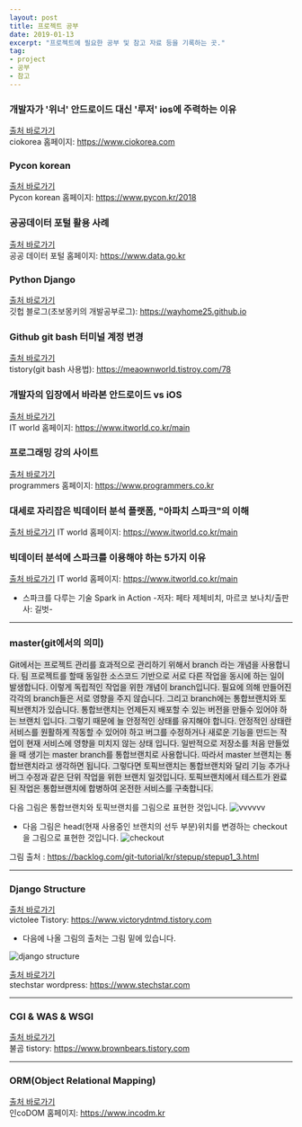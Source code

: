 ```yaml
---
layout: post
title: 프로젝트 공부
date: 2019-01-13
excerpt: "프로젝트에 필요한 공부 및 참고 자료 등을 기록하는 곳."
tag:
- project
- 공부
- 참고
---
```


### 개발자가 '위너' 안드로이드 대신 '루저' ios에 주력하는 이유
[출처 바로가기](https://www.ciokorea.com/news/37433)<br>
ciokorea 홈페이지: <https://www.ciokorea.com>

### Pycon korean
[출처 바로가기](https://www.pycon.kr/2018/program/list)<br>
Pycon korean 홈페이지: <https://www.pycon.kr/2018>

### 공공데이터 포털 활용 사례
[출처 바로가기](https://www.data.go.kr/useCase/exam/index.do)<br>
공공 데이터 포털 홈페이지: <https://www.data.go.kr>

### Python Django
[출처 바로가기](https://tutorial.djangogirls.org/ko/django)<br>
깃헙 블로그(초보몽키의 개발공부로그): <https://wayhome25.github.io>

### Github git bash 터미널 계정 변경
[출처 바로가기](https://meaownworld.tistory.com/78)<br>
tistory(git bash 사용법): <https://meaownworld.tistroy.com/78>

### 개발자의 입장에서 바라본 안드로이드 vs iOS
[출처 바로가기](https://www.itworld.co.kr/print/70216)<br>
IT world 홈페이지: <https://www.itworld.co.kr/main>

### 프로그래밍 강의 사이트
[출처 바로가기](https://www.programmers.co.kr)<br>
programmers 홈페이지: <https://www.programmers.co.kr>

### 대세로 자리잡은 빅데이터 분석 플랫폼, "아파치 스파크"의 이해 
[출처 바로가기](https://www.itworld.co.kr/news/107192)
IT world 홈페이지: <https://www.itworld.co.kr/main>

### 빅데이터 분석에 스파크를 이용해야 하는 5가지 이유 
[출처 바로가기](https://www.itworld.co.kr/news/92492)
IT world 홈페이지: <https://www.itworld.co.kr/main>

* 스파크를 다루는 기술 Spark in Action -저자: 페타 제체비치, 마르코 보나치/출판사: 길벗-


<hr>

### master(git에서의 의미)

<span style="background-color: #e1e1e1">Git에서는 프로젝트 관리를 효과적으로 관리하기 위해서 branch 라는 개념을 사용합니다.
팀 프로젝트를 할때 동일한 소스코드 기반으로 서로 다른 작업을 동시에 하는 일이 발생합니다.
이렇게 독립적인 작업을 위한 개념이 branch입니다. 
필요에 의해 만들어진 각각의 branch들은 서로 영향을 주지 않습니다.
그리고 branch에는 통합브랜치와 토픽브랜치가 있습니다. 
통합브랜치는 언제든지 배포할 수 있는 버전을 만들수 있어야 하는 브랜치 입니다.
그렇기 때문에 늘 안정적인 상태를 유지해야 합니다.
안정적인 상태란 서비스를 원활하게 작동할 수 있어야 하고 버그를 수정하거나 새로운 기능을 만드는 작업이
현재 서비스에 영향을 미치지 않는 상태 입니다. 
일반적으로 저장소를 처음 만들었을 때 생기는 master branch를 통합브랜치로 사용합니다. 
따라서 master 브랜치는 통합브랜치라고 생각하면 됩니다. 
그렇다면 토픽브랜치는 통합브랜치와 달리 기능 추가나 버그 수정과 같은 단위 작업을 위한 브랜치 일것입니다.
토픽브랜치에서 테스트가 완료된 작업은 통합브랜치에 합병하여 온전한 서비스를 구축합니다. <span>

다음 그림은 통합브랜치와 토픽브랜치를 그림으로 표현한 것입니다.
![vvvvvv](https://user-images.githubusercontent.com/33630505/51373209-03adee80-1b43-11e9-9e40-ae10d77129be.JPG)
* 다음 그림은 head(현재 사용중인 브랜치의 선두 부분)위치를 변경하는 checkout을 그림으로 표현한 것입니다.
![checkout](https://user-images.githubusercontent.com/33630505/51373843-82eff200-1b44-11e9-99ec-72fef8dc27b2.JPG)

그림 출처 : <https://backlog.com/git-tutorial/kr/stepup/stepup1_3.html>

<hr>

### Django Structure 
[출처 바로가기](https://www.victorydntmd.tistory.com/258)<br>
victolee Tistory: <https://www.victorydntmd.tistory.com>

* 다음에 나올 그림의 출처는 그림 밑에 있습니다. 

![django structure](https://user-images.githubusercontent.com/33630505/51454555-a4412000-1d88-11e9-9b8d-f1d279cdac6e.JPG)

[출처 바로가기](https://www.stechstar.com/user/wordpress/python-django-개요-다이어그램)<br>
stechstar wordpress: <https://www.stechstar.com>

<hr>

### CGI & WAS & WSGI
[출처 바로가기](https://www.brownbears.tistory.com/350)<br>
불곰 tistory: <https://www.brownbears.tistory.com>

<hr>

### ORM(Object Relational Mapping)
[출처 바로가기](https://www.incodom.kr/ORM)<br>
인coDOM 홈페이지: <https://www.incodm.kr>

